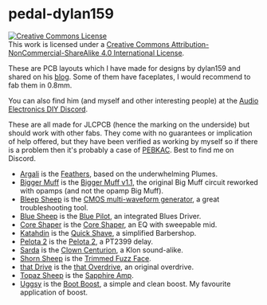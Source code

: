 # pedal-dylan159

<a rel="license" href="http://creativecommons.org/licenses/by-nc-sa/4.0/"><img alt="Creative Commons License" style="border-width:0" src="https://i.creativecommons.org/l/by-nc-sa/4.0/88x31.png" /></a><br />This work is licensed under a <a rel="license" href="http://creativecommons.org/licenses/by-nc-sa/4.0/">Creative Commons Attribution-NonCommercial-ShareAlike 4.0 International License</a>.

These are PCB layouts which I have made for designs by dylan159 and shared on his [blog](https://bentfishbowl.wixsite.com/electronics). Some of them have faceplates, I would recommend to fab them in 0.8mm.

You can also find him (and myself and other interesting people) at the [Audio Electronics DIY Discord](https://discord.gg/vcFyJU8j).

These are all made for JLCPCB (hence the marking on the underside) but should work with other fabs. They come with no guarantees or implication of help offered, but they have been verified as working by myself so if there is a problem then it's probably a case of [PEBKAC](https://en.wiktionary.org/wiki/PEBKAC). Best to find me on Discord.

* [Argali](/argali/) is the [Feathers](https://www.freestompboxes.org/viewtopic.php?t=31537), based on the underwhelming Plumes.
* [Bigger Muff](/biggermuff/) is the [Bigger Muff v1.1](https://www.freestompboxes.org/viewtopic.php?t=31259), the original Big Muff circuit reworked with opamps (and not the opamp Big Muff).
* [Bleep Sheep](/bleepsheep/) is the [CMOS multi-waveform generator](https://bentfishbowl.wixsite.com/electronics/post/cmos-multi-waveform-generator), a great troubleshooting tool.
* [Blue Sheep](/bluesheep/) is the [Blue Pilot](https://bentfishbowl.wixsite.com/electronics/post/blue-pilot-an-integrated-blues-driver), an integrated Blues Driver.
* [Core Shaper](/coreshaper/) is the [Core Shaper](https://bentfishbowl.wixsite.com/electronics/post/core-shaper), an EQ with sweepable mid.
* [Katahdin](/katahdin/) is the [Quick Shave](https://www.freestompboxes.org/viewtopic.php?t=31537), a simplified Barbershop.
* [Pelota 2](/pelota2/) is the [Pelota 2](https://bentfishbowl.wixsite.com/electronics/post/pelota-2-pt2399-delay), a PT2399 delay.
* [Sarda](/sarda/) is the [Clown Centurion](https://bentfishbowl.wixsite.com/electronics/post/clown-centurion), a Klon sound-alike.
* [Shorn Sheep](/shornsheep/) is the [Trimmed Fuzz Face](https://bentfishbowl.wixsite.com/electronics/post/fuzz-face-variations).
* [that Drive](/thatdrive/) is the [that Overdrive](https://www.freestompboxes.org/viewtopic.php?t=31365), an original overdrive.
* [Topaz Sheep](/topazsheep/) is the [Sapphire Amp](https://bentfishbowl.wixsite.com/electronics/post/sapphire-amplifiers-and-the-tda2030-phender).
* [Uggsy](/uggsy/) is the [Boot Boost](https://bentfishbowl.wixsite.com/electronics/post/bootstrapping-is-great), a simple and clean boost. My favourite application of boost.
